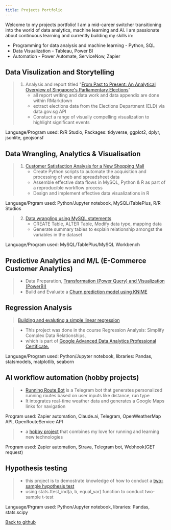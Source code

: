 ```yaml
---
title: Projects Portfolio
---
```

Welcome to my projects portfolio! I am a mid-career switcher transitioning into the world of data analytics, machine learning and AI. I am passionate about continuous learning and currently building my skills in:  
*  Programming for data analysis and machine learning - Python, SQL  
*  Data Visualization - Tableau, Power BI  
*  Automation - Power Automate, ServiceNow, Zapier 

## Data Visulization and Storytelling  
> 1. Analysis and report titled "[From Past to Present: An Analytical Overview of Singapore's Parliamentary Elections](https://cheeweeng.github.io/R_prog_capstone_project/ANL501_Rmarkdown.html)"
>    * all report writing and data work and data appendix are done within RMarkdown
>    * extract elections data from the Elections Department (ELD) via data.gov.sg API
>    * Constuct a range of visually compelling visualization to highlight significant events
<p>Language/Program used: R/R Studio, Packages: tidyverse, ggplot2, dplyr, jsonlite, geojsonsf</p>

## Data Wrangling, Analytics & Visualisation

> 1. [Customer Satisfaction Analysis for a New Shopping Mall](https://cheeweeng.github.io/Data_Wrangling_Capstone_SUSS/)
>    * Create Python scripts to automate the acquisition and processing of web and spreadsheet data
>    * Assemble effective data flows in MySQL, Python & R as part of a reproducible workflow process
>    * Design and implement effective data visualizations in R  
<p>Language/Prgram used: Python/Jupyter notebook, MySQL/TablePlus, R/R Studios</p>

> 2. [Data wrangling using MySQL statements](https://cheeweeng.github.io/data_wrangling_MySQL/)
>    * CREATE Table, ALTER Table, Modify data type, mapping data
>    * Generate summary tables to explain relationship amongst the variables in the dataset  
<p>Language/Program used: MySQL/TablePlus/MySQL Workbench</p>

## Predictive Analytics and M/L (E-Commerce Customer Analytics)
>    * Data Preparation, [Transformation (Power Query) and Visualization (PowerBI)](https://cheeweeng.github.io/Data-Transformation-and-Visualization/)
>    * Build and Evaluate a [Churn prediction model using KNIME](https://cheeweeng.github.io/Churn-Prediction-Model-in-KNIME/)

## Regression Analysis  
>  [Building and evaluting a simple linear regression](https://cheeweeng.github.io/simple-linear-regression/)

> * This project was done in the course Regression Analysis: Simplify Complex Data Relationships,
> * which is part of [Google Advanced Data Analytics Professional Certificate.](https://coursera.org/share/f5603c8340d61c6a02fbfb912433d3b4)
<p>Language/Program used: Python/Jupyter notebook, libraries: Pandas, statsmodels, matplotlib, seaborn</p>

## AI workflow automation (hobby projects)  
>* [Running Route Bot](https://cheeweeng.github.io/Running-route-bot/) is a Telegram bot that generates personalized running routes based on user inputs like distance, run type
>* It integrates real-time weather data and generates a Google Maps links for navigation
<p>Program used: Zapier automation, Claude.ai, Telegram, OpenWeatherMap API, OpenRouteService API</p>

>* a [hobby project](https://cheeweeng.github.io/zapier-automation/) that combines my love for running and learning new technologies
<p>Program used: Zapier automation, Strava, Telegram bot, Webhook(GET request) </p>  

## Hypothesis testing
>* this project is to demostrate knowledge of how to conduct a [two-sample hypothesis test](https://cheeweeng.github.io/Hypothesis-testing/)
>* using stats.ttest_ind(a, b, equal_var) function to conduct two-sample t-test
<p>Language/Prgram used: Python/Jupyter notebook, libraries: Pandas, stats.scipy</p>

[Back to github](https://github.com/cheeweeng)
